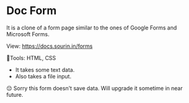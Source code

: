 # Doc Form
It is a clone of a form page similar to the ones of Google Forms and Microsoft Forms.

View: https://docs.sourin.in/forms

🔨Tools: HTML, CSS

- It takes some text data.
- Also takes a file input.

😔 Sorry this form doesn't save data. Will upgrade it sometime in near future.
